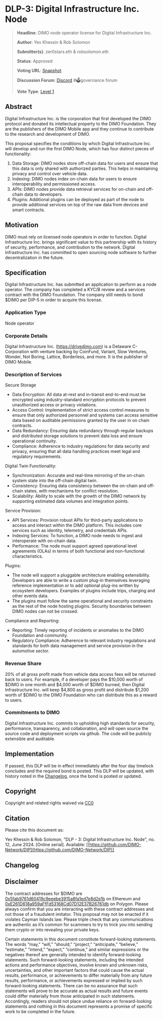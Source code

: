# DLP-3: Digital Infrastructure Inc. Node

> **Headline**: DIMO node operator license for Digital Infrastructure Inc.
>
> **Author**: Yev Khessin & Rob Solomon
>
> **Submitter(s)**: zer0stars.eth & robsolomon.eth
>
> **Status**: Approved
>
> **Voting URL**: [Snapshot](https://snapshot.org/#/dimo.eth/proposal/0x9d93ab79916c69c1cbb3356877fb08b8d12f216511115a0572767bc4eba6c32e)
>
> **Discussion Forum**: [Discord](https://chat.dimo.zone) #🗳️governance forum
>
> **Vote Type**: [Level 1](https://docs.dimo.zone/governance/dip1#voting-protocol)

## Abstract

Digital Infrastructure Inc. is the corporation that first developed the DIMO protocol and donated its intellectual property to the DIMO Foundation. They are the publishers of the DIMO Mobile app and they continue to contribute to the research and development of DIMO.

This proposal specifies the conditions by which Digital Infrastructure Inc. will develop and run the first DIMO Node, which has four distinct pieces of functionality:

1. Data Storage: DIMO nodes store off-chain data for users and ensure that this data is only shared with authorized parties. This helps in maintaining privacy and control over vehicle data.
2. Indexing: DIMO nodes index on-chain data for users to ensure interoperability and permissioned access.
3. APIs: DIMO nodes provide data retrieval services for on-chain and off-chain data to developers.
4. Plugins: Additional plugins can be deployed as part of the node to provide additional services on top of the raw data from devices and smart contracts.

## Motivation

DIMO must rely on licensed node operators in order to function. Digital Infrastructure Inc. brings significant value to this partnership with its history of security, performance, and contribution to the network. Digital Infrastructure Inc. has committed to open sourcing node software to further decentralization in the future.

## Specification

Digital Infrastructure Inc. has submitted an application to perform as a node operator. The company has completed a KYC/B review and a services contract with the DIMO Foundation. The company still needs to bond $DIMO per DIP-5 in order to acquire this license.

### Application Type

Node operator

### Corporate Details

Digital Infrastructure Inc. (https://drivedimo.com) is a Delaware C-Corporation with venture backing by CoinFund, Variant, Slow Ventures, Wonder, Not Boring, Lattice, Borderless, and more. It is the publisher of DIMO Mobile.

### Description of Services

Secure Storage

* Data Encryption: All data at-rest and in-transit end-to-end must be encrypted using industry-standard encryption protocols to prevent unauthorized access or privacy violations.&#x20;
* Access Control: Implementation of strict access control measures to ensure that only authorized personnel and systems can access sensitive data based on auditable permissions granted by the user in on chain contracts.
* Data Redundancy: Ensuring data redundancy through regular backups and distributed storage solutions to prevent data loss and ensure operational continuity.
* Compliance: Adherence to industry regulations for data security and privacy, ensuring that all data handling practices meet legal and regulatory requirements.&#x20;

Digital Twin Functionality:

* Synchronization: Accurate and real-time mirroring of the on-chain system state into the off-chain digital twin.
* Consistency: Ensuring data consistency between the on-chain and off-chain states, with mechanisms for conflict resolution.
* Scalability: Ability to scale with the growth of the DIMO network by supporting estimated data volumes and integration points.

Service Provision:

* API Services: Provision robust APIs for third-party applications to access and interact within the DIMO platform. This includes core services such as identity, telemetry, and credentials APIs.&#x20;
* Indexing Services: To function, a DIMO node needs to ingest and interoperate with on-chain data.&#x20;
* Performance: The node must support agreed operational level agreements (OLAs) in terms of both functional and non-functional characteristics.

Plugins:

* The node will support a pluggable architecture enabling extensibility. Developers are able to write a custom plug-in themselves leveraging reference implementation or to add optional plug-ins written by ecosystem developers. Examples of plugins include trips, charging and other events data.
* The plugins must follow the same operational and security constraints as the rest of the node hosting plugins. Security boundaries between DIMO nodes can not be crossed.

Compliance and Reporting:

* Reporting: Timely reporting of incidents or anomalies to the DIMO Foundation and community.
* Regulatory Compliance: Adherence to relevant industry regulations and standards for both data management and service provision in the automotive sector.

### Revenue Share

20% of all gross profit made from vehicle data access fees will be returned back to users. For example, if a developer pays the $10,000 worth of $DIMO in one month and $4,000 worth of $DIMO burned, then Digital Infrastructure Inc. will keep $4,800 as gross profit and distribute $1,200 worth of $DIMO to the DIMO Foundation who can distribute this as a reward to users.

### Commitments to DIMO

Digital Infrastructure Inc. commits to upholding high standards for security, performance, transparency, and collaboration, and will open source the source code and deployment scripts via github. The code will be publicly extensible and auditable.

## Implementation

If passed, this DLP will be in effect immediately after the four day timelock concludes and the required bond is posted. This DLP will be updated, with history noted in the [Changelog](dip12.md#changelog), once the bond is posted or updated.

## Copyright

Copyright and related rights waived via [CC0](https://creativecommons.org/publicdomain/zero/1.0)

## Citation

Please cite this document as:

Yev Khessin & Rob Solomon, "DLP - 3: Digital Infrastructure Inc. Node", no. 12, June 2024. \[Online serial]. Available: \[[https://github.com/DIMO-Network/DIP](https://github.com/DIMO-Network/DIP)]

## Changelog



## Disclaimer <a href="#disclaimer" id="disclaimer"></a>

The contract addresses for $DIMO are [0x5fab9761d60419c9eeebe3915a8fa1ed7e8d2e1b](https://etherscan.io/token/0x5fab9761d60419c9eeebe3915a8fa1ed7e8d2e1b) on Ethereum and [0xE261D618a959aFfFd53168Cd07D12E37B26761db](https://polygonscan.com/token/0xE261D618a959aFfFd53168Cd07D12E37B26761db) on Polygon. Please always confirm that you are interacting with these contract addresses and not those of a fraudulent imitator. This proposal may not be enacted if it violates Cayman Islands law. Please triple check that any communications are authentic as it’s common for scammers to try to trick you into sending them crypto or into revealing your private keys.

Certain statements in this document constitute forward-looking statements. The words “may,” “will,” “should,” “project,” “anticipate,” “believe,” “estimate,” “intend,” “expect,” “continue,” and similar expressions or the negatives thereof are generally intended to identify forward-looking statements. Such forward-looking statements, including the intended actions and performance objectives, involve known and unknown risks, uncertainties, and other important factors that could cause the actual results, performance, or achievements to differ materially from any future results, performance, or achievements expressed or implied by such forward-looking statements. There can be no assurance that such statements will prove to be accurate as actual results and future events could differ materially from those anticipated in such statements. Accordingly, readers should not place undue reliance on forward-looking statements and nothing in this document represents a promise of specific work to be completed in the future.
